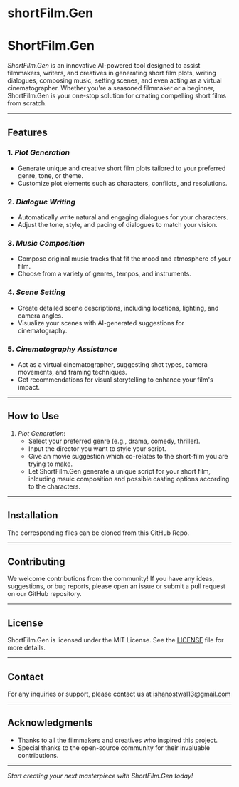 # shortFilm.Gen
# ShortFilm.Gen

*ShortFilm.Gen* is an innovative AI-powered tool designed to assist filmmakers, writers, and creatives in generating short film plots, writing dialogues, composing music, setting scenes, and even acting as a virtual cinematographer. Whether you're a seasoned filmmaker or a beginner, ShortFilm.Gen is your one-stop solution for creating compelling short films from scratch.

---

## Features

### 1. *Plot Generation*
   - Generate unique and creative short film plots tailored to your preferred genre, tone, or theme.
   - Customize plot elements such as characters, conflicts, and resolutions.

### 2. *Dialogue Writing*
   - Automatically write natural and engaging dialogues for your characters.
   - Adjust the tone, style, and pacing of dialogues to match your vision.

### 3. *Music Composition*
   - Compose original music tracks that fit the mood and atmosphere of your film.
   - Choose from a variety of genres, tempos, and instruments.

### 4. *Scene Setting*
   - Create detailed scene descriptions, including locations, lighting, and camera angles.
   - Visualize your scenes with AI-generated suggestions for cinematography.

### 5. *Cinematography Assistance*
   - Act as a virtual cinematographer, suggesting shot types, camera movements, and framing techniques.
   - Get recommendations for visual storytelling to enhance your film's impact.

---

## How to Use

1. *Plot Generation*:
   - Select your preferred genre (e.g., drama, comedy, thriller).
   - Input the director you want to style your script.
   - Give an movie suggestion which co-relates to the short-film you are trying to make.
   - Let ShortFilm.Gen generate a unique script for your short film, inlcuding msuic composition and possible casting options according to the characters.

---

## Installation

The corresponding files can be cloned from this GitHub Repo.

---


## Contributing

We welcome contributions from the community! If you have any ideas, suggestions, or bug reports, please open an issue or submit a pull request on our GitHub repository.

---

## License

ShortFilm.Gen is licensed under the MIT License. See the [LICENSE](LICENSE) file for more details.

---

## Contact

For any inquiries or support, please contact us at ishanostwal13@gmail.com

---

## Acknowledgments

- Thanks to all the filmmakers and creatives who inspired this project.
- Special thanks to the open-source community for their invaluable contributions.

---

*Start creating your next masterpiece with ShortFilm.Gen today!* 
